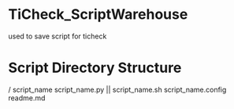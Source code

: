 # TiCheck_ScriptWarehouse
used to save script for ticheck

# Script Directory Structure
/ script_name 
    script_name.py || script_name.sh
    script_name.config
    readme.md